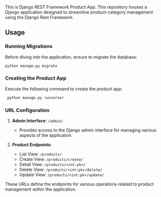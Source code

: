 This is Django REST Framework Product App. This repository houses a Django application designed to streamline product-category management using the Django Rest Framework.

## Usage

### Running Migrations

Before diving into the application, ensure to migrate the database:

```bash
python manage.py migrate
```

### Creating the Product App

Execute the following command to create the product app:

```bash
 python manage.py runserver  
```

### URL Configuration

1. **Admin Interface**: `/admin/`
   - Provides access to the Django admin interface for managing various aspects of the application.

2. **Product Endpoints**:
   - List View: `/products/`
   - Create View: `/products/create/`
   - Detail View: `/products/<int:pk>/`
   - Delete View: `/products/<int:pk>/delete/`
   - Update View: `/products/<int:pk>/update/`

These URLs define the endpoints for various operations related to product management within the application.

